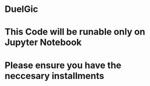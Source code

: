 # DuelGic
# This Code will be runable only on Jupyter Notebook 
# Please ensure you have the neccesary installments
